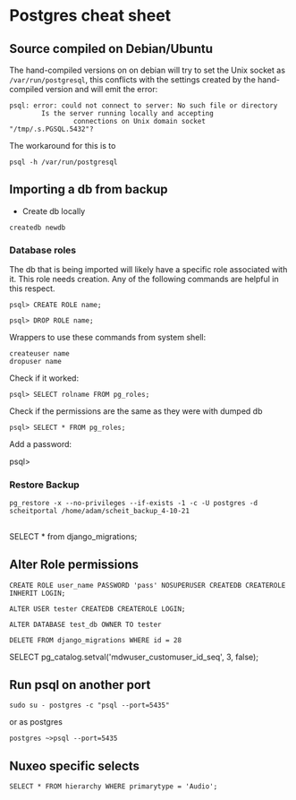 # Postgres cheat sheet

## Source compiled on Debian/Ubuntu

The hand-compiled versions on on debian will try to set the Unix socket as
`/var/run/postgresql`, this conflicts with the settings created by the
hand-compiled version and will emit the error:

```
psql: error: could not connect to server: No such file or directory
        Is the server running locally and accepting
                connections on Unix domain socket "/tmp/.s.PGSQL.5432"?

```

The workaround for this is to

```
psql -h /var/run/postgresql
```

## Importing a db from backup

- Create db locally

```
createdb newdb
```

### Database roles

The db that is being imported will likely have a specific role associated with
it. This role needs creation. Any of the following commands are helpful in this
respect.

```
psql> CREATE ROLE name;
```

```
psql> DROP ROLE name;
```

Wrappers to use these commands from system shell:

```
createuser name
dropuser name
```

Check if it worked:

```
psql> SELECT rolname FROM pg_roles;
```

Check if the permissions are the same as they were with dumped db

```
psql> SELECT * FROM pg_roles;
```

Add a password:

psql>

### Restore Backup

```
pg_restore -x --no-privileges --if-exists -1 -c -U postgres -d scheitportal /home/adam/scheit_backup_4-10-21
```

##

SELECT \* from django_migrations;

## Alter Role permissions

```
CREATE ROLE user_name PASSWORD 'pass' NOSUPERUSER CREATEDB CREATEROLE INHERIT LOGIN;

ALTER USER tester CREATEDB CREATEROLE LOGIN;

ALTER DATABASE test_db OWNER TO tester

DELETE FROM django_migrations WHERE id = 28
```

SELECT pg_catalog.setval('mdwuser_customuser_id_seq', 3, false);

## Run psql on another port

```
sudo su - postgres -c "psql --port=5435"
```

or as postgres
```
postgres ~>psql --port=5435 
```


## Nuxeo specific selects

```
SELECT * FROM hierarchy WHERE primarytype = 'Audio';
```

